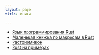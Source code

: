```yaml
---
layout: page
title: Книги

---
```


- [Язык программирования Rust](https://doc.rust-lang.ru/book)
- [Маленькая книжка по макросам в Rust](https://github.com/rust-lang-ru/tlborm)
- [Растономикон](https://github.com/rust-lang-ru/rustonomicon)
- [Rust на примерах](https://doc.rust-lang.ru/rust-by-example)
